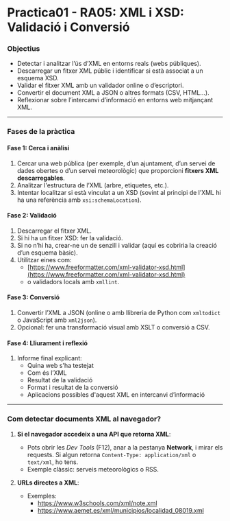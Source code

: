 # **Practica01 - RA05: XML i XSD: Validació i Conversió**

### **Objectius**
- Detectar i analitzar l’ús d’XML en entorns reals (webs públiques).
- Descarregar un fitxer XML públic i identificar si està associat a un esquema XSD.
- Validar el fitxer XML amb un validador online o d’escriptori.
- Convertir el document XML a JSON o altres formats (CSV, HTML...).
- Reflexionar sobre l’intercanvi d’informació en entorns web mitjançant XML.

---

### **Fases de la pràctica**

#### **Fase 1: Cerca i anàlisi**
1. Cercar una web pública (per exemple, d’un ajuntament, d’un servei de dades obertes o d’un servei meteorològic) que proporcioni **fitxers XML descarregables**.
2. Analitzar l'estructura de l’XML (arbre, etiquetes, etc.).
3. Intentar localitzar si està vinculat a un XSD (sovint al principi de l’XML hi ha una referència amb `xsi:schemaLocation`).

#### **Fase 2: Validació**
1. Descarregar el fitxer XML.
2. Si hi ha un fitxer XSD: fer la validació.
3. Si no n’hi ha, crear-ne un de senzill i validar (aquí es cobriria la creació d’un esquema bàsic).
4. Utilitzar eines com:
   - [https://www.freeformatter.com/xml-validator-xsd.html](https://www.freeformatter.com/xml-validator-xsd.html)
   - o validadors locals amb `xmllint`.

#### **Fase 3: Conversió**
1. Convertir l’XML a JSON (online o amb llibreria de Python com `xmltodict` o JavaScript amb `xml2json`).
2. Opcional: fer una transformació visual amb XSLT o conversió a CSV.

#### **Fase 4: Lliurament i reflexió**
1. Informe final explicant:
   - Quina web s'ha testejat
   - Com és l’XML
   - Resultat de la validació
   - Format i resultat de la conversió
   - Aplicacions possibles d'aquest XML en intercanvi d’informació

---

### **Com detectar documents XML al navegador?**

1. **Si el navegador accedeix a una API que retorna XML**:
   - Pots obrir les *Dev Tools* (F12), anar a la pestanya **Network**, i mirar els requests. Si algun retorna `Content-Type: application/xml` o `text/xml`, ho tens.
   - Exemple clàssic: serveis meteorològics o RSS.

2. **URLs directes a XML**:
   - Exemples: 
     - https://www.w3schools.com/xml/note.xml
     - https://www.aemet.es/xml/municipios/localidad_08019.xml


